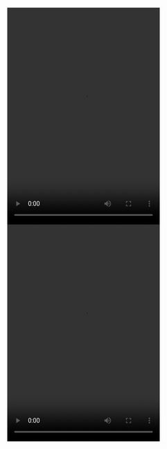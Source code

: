 <video src="https://github.com/user-attachments/assets/978fdca2-1bd0-46a6-a9e4-9053c63f0d75" width="352" height="500"></video>
<video src="https://github.com/user-attachments/assets/d5f760e4-5abf-4067-9003-8fd086edbe96" width="352" height="500"></video>




